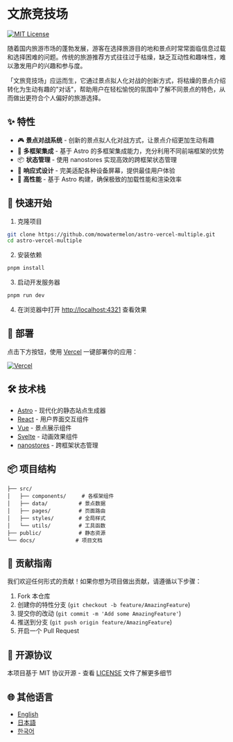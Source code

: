 # 文旅竞技场

[![MIT License](https://img.shields.io/badge/License-MIT-green.svg)](https://choosealicense.com/licenses/mit/)

随着国内旅游市场的蓬勃发展，游客在选择旅游目的地和景点时常常面临信息过载和选择困难的问题。传统的旅游推荐方式往往过于枯燥，缺乏互动性和趣味性，难以激发用户的兴趣和参与度。

「文旅竞技场」应运而生，它通过景点拟人化对战的创新方式，将枯燥的景点介绍转化为生动有趣的"对话"，帮助用户在轻松愉悦的氛围中了解不同景点的特色，从而做出更符合个人偏好的旅游选择。

## ✨ 特性

- 🎮 **景点对战系统** - 创新的景点拟人化对战方式，让景点介绍更加生动有趣
- 🎯 **多框架集成** - 基于 Astro 的多框架集成能力，充分利用不同前端框架的优势
- 📦 **状态管理** - 使用 nanostores 实现高效的跨框架状态管理
- 🎨 **响应式设计** - 完美适配各种设备屏幕，提供最佳用户体验
- 🚀 **高性能** - 基于 Astro 构建，确保极致的加载性能和渲染效率

## 🚀 快速开始

1. 克隆项目

```bash
git clone https://github.com/mowatermelon/astro-vercel-multiple.git
cd astro-vercel-multiple
```

2. 安装依赖

```bash
pnpm install
```

3. 启动开发服务器

```bash
pnpm run dev
```

4. 在浏览器中打开 [http://localhost:4321](http://localhost:4321) 查看效果

## 🚀 部署

点击下方按钮，使用 [Vercel](https://vercel.com/new?utm_medium=default-template&filter=next.js&utm_source=github&utm_campaign=astro-vercel-multiple) 一键部署你的应用：

[![Vercel](https://vercel.com/button)](https://vercel.com/new/git/external?repository-url=https://github.com/mowatermelon/astro-vercel-multiple)

## 🛠️ 技术栈

- [Astro](https://astro.build) - 现代化的静态站点生成器
- [React](https://reactjs.org) - 用户界面交互组件
- [Vue](https://vuejs.org) - 景点展示组件
- [Svelte](https://svelte.dev) - 动画效果组件
- [nanostores](https://github.com/nanostores/nanostores) - 跨框架状态管理

## 📦 项目结构

```
├── src/
│   ├── components/     # 各框架组件
│   ├── data/          # 景点数据
│   ├── pages/         # 页面路由
│   ├── styles/        # 全局样式
│   └── utils/         # 工具函数
├── public/            # 静态资源
└── docs/             # 项目文档
```

## 🤝 贡献指南

我们欢迎任何形式的贡献！如果你想为项目做出贡献，请遵循以下步骤：

1. Fork 本仓库
2. 创建你的特性分支 (`git checkout -b feature/AmazingFeature`)
3. 提交你的改动 (`git commit -m 'Add some AmazingFeature'`)
4. 推送到分支 (`git push origin feature/AmazingFeature`)
5. 开启一个 Pull Request

## 📄 开源协议

本项目基于 MIT 协议开源 - 查看 [LICENSE](LICENSE) 文件了解更多细节

## 🌐 其他语言

- [English](README.md)
- [日本語](README.ja.md)
- [한국어](README.ko.md)